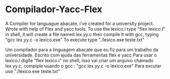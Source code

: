 # Compilador-Yacc-Flex
A Compiler for languague abacate, i've created for a university project. Wrote with help of Flex and yacc tools.
To use the lexico.l type "flex lexico.l" in shell, it will create a file named lex.yy.c then compile it with gcc, typing "gcc lex.yy.c -o lexico.exe"
To execute type "./lexico.exe teste.txt"

Um compilador para a linguagem abacate que eu fiz para um trabalho da universidade. Escrito com ajuda das ferramentas flex e yacc
Para usar o lexico.l digite "flex lexico.l" no shell, isso vai criar um arquivo chamado lex.yy.c, compiple usando o gcc : "gcc lex.yy.c -o lexico.exe"
Para excutar use "./lexico.exe teste.txt"
